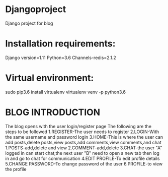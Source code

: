 # Djangoproject
Django project for blog 

# Installation requirements:

Django version=1.11
Python=3.6
Channels-redis=2.1.2

# Virtual environment:

sudo pip3.6 install virtualenv
virtualenv venv -p python3.6

# BLOG INTRODUCTION
The blog opens with the user login/register page
The following are the steps to be followed
1.REGISTER-The user needs to register 
2.LOGIN-With the same username and password login
3.HOME-This is where the user can add posts,delete posts,view posts,add comments,view comments,and chat
  1.POSTS-add,delete and view
  2.COMMENT-add,delete
  3.CHAT-the user "A" logged in can start chat,the next user "B" need to open a new tab then log in and go to chat for    communication
4.EDIT PROFILE-To edit profile details
5.CHANGE PASSWORD-To change password of the user
6.PROFILE-to view the profile
  
